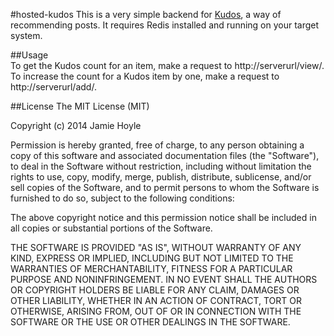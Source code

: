 #hosted-kudos
This is a very simple backend for [Kudos](https://github.com/masukomi/kudos), a way of recommending posts. It requires Redis installed and running on your target system.  

##Usage  
To get the Kudos count for an item, make a request to http://serverurl/view/<item-id>. To increase the count for a Kudos item by one, make a request to http://serverurl/add/<item-id>.

##License
The MIT License (MIT)

Copyright (c) 2014 Jamie Hoyle

Permission is hereby granted, free of charge, to any person obtaining a copy
of this software and associated documentation files (the "Software"), to deal
in the Software without restriction, including without limitation the rights
to use, copy, modify, merge, publish, distribute, sublicense, and/or sell
copies of the Software, and to permit persons to whom the Software is
furnished to do so, subject to the following conditions:

The above copyright notice and this permission notice shall be included in
all copies or substantial portions of the Software.

THE SOFTWARE IS PROVIDED "AS IS", WITHOUT WARRANTY OF ANY KIND, EXPRESS OR
IMPLIED, INCLUDING BUT NOT LIMITED TO THE WARRANTIES OF MERCHANTABILITY,
FITNESS FOR A PARTICULAR PURPOSE AND NONINFRINGEMENT. IN NO EVENT SHALL THE
AUTHORS OR COPYRIGHT HOLDERS BE LIABLE FOR ANY CLAIM, DAMAGES OR OTHER
LIABILITY, WHETHER IN AN ACTION OF CONTRACT, TORT OR OTHERWISE, ARISING FROM,
OUT OF OR IN CONNECTION WITH THE SOFTWARE OR THE USE OR OTHER DEALINGS IN
THE SOFTWARE.
